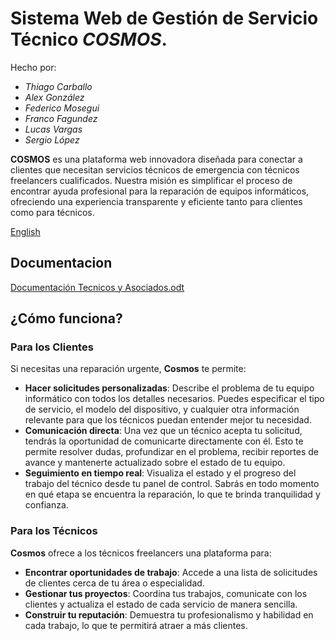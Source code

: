 # Sistema Web de Gestión de Servicio Técnico _COSMOS_.
Hecho por: 
* _Thiago Carballo_
* _Alex González_ 
* _Federico Mosegui_ 
* _Franco Fagundez_
* _Lucas Vargas_
* _Sergio López_

**COSMOS** es una plataforma web innovadora diseñada para conectar a clientes que necesitan servicios técnicos de emergencia con técnicos freelancers cualificados. Nuestra misión es simplificar el proceso de encontrar ayuda profesional para la reparación de equipos informáticos, ofreciendo una experiencia transparente y eficiente tanto para clientes como para técnicos.

<a href="ReadmeEn.md">English</a>

## Documentacion
[Documentación Tecnicos y Asociados.odt](https://github.com/user-attachments/files/22164176/Documentacion.Tecnicos.y.Asociados.odt)

## ¿Cómo funciona?

### Para los Clientes

Si necesitas una reparación urgente, **Cosmos** te permite:

* **Hacer solicitudes personalizadas**: Describe el problema de tu equipo informático con todos los detalles necesarios. Puedes especificar el tipo de servicio, el modelo del dispositivo, y cualquier otra información relevante para que los técnicos puedan entender mejor tu necesidad.
* **Comunicación directa**: Una vez que un técnico acepta tu solicitud, tendrás la oportunidad de comunicarte directamente con él. Esto te permite resolver dudas, profundizar en el problema, recibir reportes de avance y mantenerte actualizado sobre el estado de tu equipo.
* **Seguimiento en tiempo real**: Visualiza el estado y el progreso del trabajo del técnico desde tu panel de control. Sabrás en todo momento en qué etapa se encuentra la reparación, lo que te brinda tranquilidad y confianza.

### Para los Técnicos

**Cosmos** ofrece a los técnicos freelancers una plataforma para:

* **Encontrar oportunidades de trabajo**: Accede a una lista de solicitudes de clientes cerca de tu área o especialidad.
* **Gestionar tus proyectos**: Coordina tus trabajos, comunicate con los clientes y actualiza el estado de cada servicio de manera sencilla.
* **Construir tu reputación**: Demuestra tu profesionalismo y habilidad en cada trabajo, lo que te permitirá atraer a más clientes.